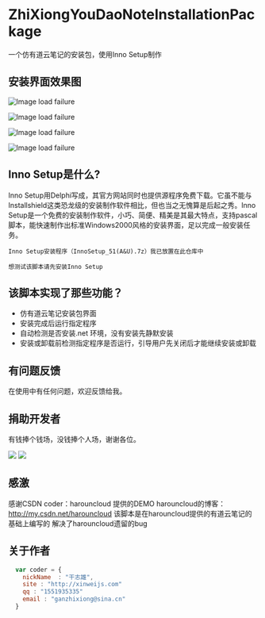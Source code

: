 # ZhiXiongYouDaoNoteInstallationPackage
一个仿有道云笔记的安装包，使用Inno Setup制作

## 安装界面效果图
![Image load failure](https://github.com/GanZhiXiong/ZhiXiongYouDaoNoteInstallationPackage/blob/master/images/0.png)

![Image load failure](https://github.com/GanZhiXiong/ZhiXiongYouDaoNoteInstallationPackage/blob/master/images/1.png)

![Image load failure](https://github.com/GanZhiXiong/ZhiXiongYouDaoNoteInstallationPackage/blob/master/images/2.png)

![Image load failure](https://github.com/GanZhiXiong/ZhiXiongYouDaoNoteInstallationPackage/blob/master/images/3.png)

## Inno Setup是什么?
Inno Setup用Delphi写成，其官方网站同时也提供源程序免费下载。它虽不能与Installshield这类恐龙级的安装制作软件相比，但也当之无愧算是后起之秀。Inno Setup是一个免费的安装制作软件，小巧、简便、精美是其最大特点，支持pascal脚本，能快速制作出标准Windows2000风格的安装界面，足以完成一般安装任务。

`Inno Setup安装程序（InnoSetup_51(A&U).7z）我已放置在此仓库中`

`想测试该脚本请先安装Inno Setup`

## 该脚本实现了那些功能？

* 仿有道云笔记安装包界面
* 安装完成后运行指定程序
* 自动检测是否安装.net 环境，没有安装先静默安装
* 安装或卸载前检测指定程序是否运行，引导用户先关闭后才能继续安装或卸载


## 有问题反馈
在使用中有任何问题，欢迎反馈给我。

## 捐助开发者
有钱捧个钱场，没钱捧个人场，谢谢各位。

![](http://note.youdao.com/yws/api/personal/file/D0DE0672DE164D96895E968CE58F3A27?method=download&shareKey=301c4fc04785a383851db4d4b98bcd26)
![](http://note.youdao.com/yws/api/personal/file/92AD2FECBD02427797826AE52DE38D86?method=download&shareKey=56f51da0742c8df78048edc97a18f95a)

## 感激
感谢CSDN coder：harouncloud 提供的DEMO
harouncloud的博客：http://my.csdn.net/harouncloud
该脚本是在harouncloud提供的有道云笔记的基础上编写的
解决了harouncloud遗留的bug

## 关于作者

```javascript
  var coder = {
    nickName  : "干志雄",
    site : "http://xinweijs.com"
    qq : "1551935335"
    email : "ganzhixiong@sina.cn"
  }
```